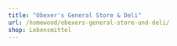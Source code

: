 ```yaml
---
title: "Obexer's General Store & Deli"
url: /homewood/obexers-general-store-und-deli/
shop: Lebensmittel
---
```

